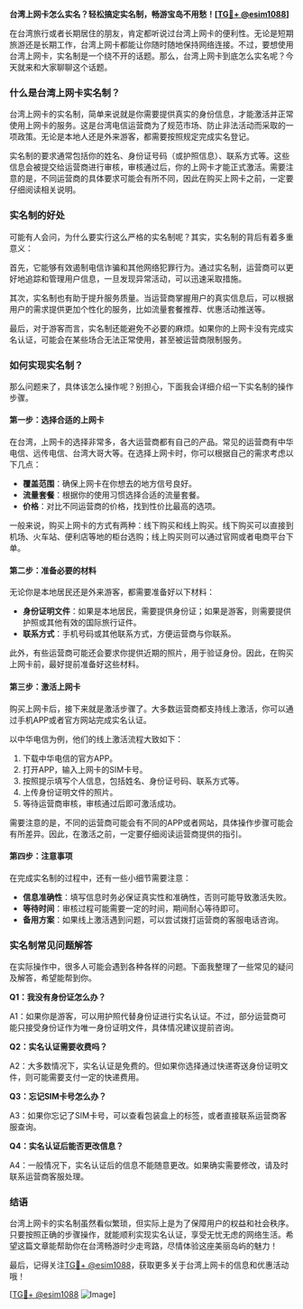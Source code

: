 **台湾上网卡怎么实名？轻松搞定实名制，畅游宝岛不用愁！[[TG💪+ @esim1088](https://t.me/s/esim1088)]**

在台湾旅行或者长期居住的朋友，肯定都听说过台湾上网卡的便利性。无论是短期旅游还是长期工作，台湾上网卡都能让你随时随地保持网络连接。不过，要想使用台湾上网卡，实名制是一个绕不开的话题。那么，台湾上网卡到底怎么实名呢？今天就来和大家聊聊这个话题。

### 什么是台湾上网卡实名制？

台湾上网卡的实名制，简单来说就是你需要提供真实的身份信息，才能激活并正常使用上网卡的服务。这是台湾电信运营商为了规范市场、防止非法活动而采取的一项政策。无论是本地人还是外来游客，都需要按照规定完成实名登记。

实名制的要求通常包括你的姓名、身份证号码（或护照信息）、联系方式等。这些信息会被提交给运营商进行审核，审核通过后，你的上网卡才能正式激活。需要注意的是，不同运营商的具体要求可能会有所不同，因此在购买上网卡之前，一定要仔细阅读相关说明。

### 实名制的好处

可能有人会问，为什么要实行这么严格的实名制呢？其实，实名制的背后有着多重意义：

首先，它能够有效遏制电信诈骗和其他网络犯罪行为。通过实名制，运营商可以更好地追踪和管理用户信息，一旦发现异常活动，可以迅速采取措施。

其次，实名制也有助于提升服务质量。当运营商掌握用户的真实信息后，可以根据用户的需求提供更加个性化的服务，比如流量套餐推荐、优惠活动推送等。

最后，对于游客而言，实名制还能避免不必要的麻烦。如果你的上网卡没有完成实名认证，可能会在某些场合无法正常使用，甚至被运营商限制服务。

### 如何实现实名制？

那么问题来了，具体该怎么操作呢？别担心，下面我会详细介绍一下实名制的操作步骤。

#### 第一步：选择合适的上网卡

在台湾，上网卡的选择非常多，各大运营商都有自己的产品。常见的运营商有中华电信、远传电信、台湾大哥大等。在选择上网卡时，你可以根据自己的需求考虑以下几点：

- **覆盖范围**：确保上网卡在你想去的地方信号良好。
- **流量套餐**：根据你的使用习惯选择合适的流量套餐。
- **价格**：对比不同运营商的价格，找到性价比最高的选项。

一般来说，购买上网卡的方式有两种：线下购买和线上购买。线下购买可以直接到机场、火车站、便利店等地的柜台选购；线上购买则可以通过官网或者电商平台下单。

#### 第二步：准备必要的材料

无论你是本地居民还是外来游客，都需要准备好以下材料：

- **身份证明文件**：如果是本地居民，需要提供身份证；如果是游客，则需要提供护照或其他有效的国际旅行证件。
- **联系方式**：手机号码或其他联系方式，方便运营商与你联系。

此外，有些运营商可能还会要求你提供近期的照片，用于验证身份。因此，在购买上网卡前，最好提前准备好这些材料。

#### 第三步：激活上网卡

购买上网卡后，接下来就是激活步骤了。大多数运营商都支持线上激活，你可以通过手机APP或者官方网站完成实名认证。

以中华电信为例，他们的线上激活流程大致如下：

1. 下载中华电信的官方APP。
2. 打开APP，输入上网卡的SIM卡号。
3. 按照提示填写个人信息，包括姓名、身份证号码、联系方式等。
4. 上传身份证明文件的照片。
5. 等待运营商审核，审核通过后即可激活成功。

需要注意的是，不同的运营商可能会有不同的APP或者网站，具体操作步骤可能会有所差异。因此，在激活之前，一定要仔细阅读运营商提供的指引。

#### 第四步：注意事项

在完成实名制的过程中，还有一些小细节需要注意：

- **信息准确性**：填写信息时务必保证真实性和准确性，否则可能导致激活失败。
- **等待时间**：审核过程可能需要一定的时间，期间耐心等待即可。
- **备用方案**：如果线上激活遇到问题，可以尝试拨打运营商的客服电话咨询。

### 实名制常见问题解答

在实际操作中，很多人可能会遇到各种各样的问题。下面我整理了一些常见的疑问及解答，希望能帮到你。

**Q1：我没有身份证怎么办？**

A1：如果你是游客，可以用护照代替身份证进行实名认证。不过，部分运营商可能只接受身份证作为唯一身份证明文件，具体情况建议提前咨询。

**Q2：实名认证需要收费吗？**

A2：大多数情况下，实名认证是免费的。但如果你选择通过快递寄送身份证明文件，则可能需要支付一定的快递费用。

**Q3：忘记SIM卡号怎么办？**

A3：如果你忘记了SIM卡号，可以查看包装盒上的标签，或者直接联系运营商客服查询。

**Q4：实名认证后能否更改信息？**

A4：一般情况下，实名认证后的信息不能随意更改。如果确实需要修改，请及时联系运营商客服处理。

### 结语

台湾上网卡的实名制虽然看似繁琐，但实际上是为了保障用户的权益和社会秩序。只要按照正确的步骤操作，就能顺利实现实名认证，享受无忧无虑的网络生活。希望这篇文章能帮助你在台湾畅游时少走弯路，尽情体验这座美丽岛屿的魅力！

最后，记得关注[TG💪+ @esim1088](https://t.me/s/esim1088)，获取更多关于台湾上网卡的信息和优惠活动哦！

[[TG💪+ @esim1088](https://t.me/s/esim1088) ![Image](https://i.postimg.cc/4NQfJmqS/Snipaste-2025-05-13-00-14-12.png)]